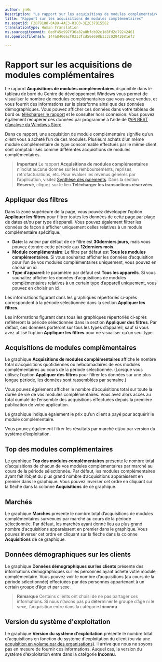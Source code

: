 ```yaml
---
author: jnHs
Description: "Le rapport sur les acquisitions de modules complémentaires disponible dans le tableau de bord du Centre de développement Windows vous permet de visualiser le nombre de modules complémentaires que vous avez vendus, et vous fournit des informations sur la plateforme ainsi que des données démographiques."
title: "Rapport sur les acquisitions de modules complémentaires"
ms.assetid: F2DF9188-0A98-4AC3-81C0-3E2C37B15582
translationtype: Human Translation
ms.sourcegitcommit: 0edf45e997f36a82a8bfcb92c1d8fd2c79242461
ms.openlocfilehash: 144a8400acf0333fcd50e698b333c02942081ef3

---
```


# Rapport sur les acquisitions de modules complémentaires


Le rapport **Acquisitions de modules complémentaires** disponible dans le tableau de bord du Centre de développement Windows vous permet de visualiser le nombre de modules complémentaires que vous avez vendus, et vous fournit des informations sur la plateforme ainsi que des données démographiques. Vous pouvez afficher ces données dans votre tableau de bord ou [télécharger le rapport](download-analytic-reports.md) et le consulter hors connexion. Vous pouvez également récupérer ces données par programme à l’aide de l’[API REST d’analyse du Windows Store](../monetize/access-analytics-data-using-windows-store-services.md).

Dans ce rapport, une acquisition de module complémentaire signifie qu’un client vous a acheté l’un de ces modules. Plusieurs achats d’un même module complémentaire de type consommable effectués par le même client sont comptabilisés comme différentes acquisitions de modules complémentaires.

> **Important** Le rapport **Acquisitions de modules complémentaires** n’inclut aucune donnée sur les remboursements, reprises, rétrofacturations, etc. Pour évaluer les revenus générés par l’application, visitez [Synthèse des paiements](payout-summary.md). Dans la section **Réservé**, cliquez sur le lien **Télécharger les transactions réservées**.

## Appliquer des filtres


Dans la zone supérieure de la page, vous pouvez développer l’option **Appliquer les filtres** pour filtrer toutes les données de cette page par plage de dates et/ou par type d’appareil. Vous pouvez également filtrer les données de façon à afficher uniquement celles relatives à un module complémentaire spécifique.

-   **Date**: la valeur par défaut de ce filtre est **30derniers jours**, mais vous pouvez étendre cette période aux **12derniers mois**.
-   **Module complémentaire**: Le filtre par défaut est **Tous les modules complémentaires**. Si vous souhaitez afficher les données d’acquisition pour l’un de vos modules complémentaires uniquement, vous pouvez en choisir un ici.
-   **Type d’appareil**: le paramètre par défaut est **Tous les appareils**. Si vous souhaitez afficher les données d’acquisitions de modules complémentaires relatives à un certain type d’appareil uniquement, vous pouvez en choisir un ici.

Les informations figurant dans les graphiques répertoriés ci-après correspondent à la période sélectionnée dans la section **Appliquer les filtres**.

Les informations figurant dans tous les graphiques répertoriés ci-après refléteront la période sélectionnée dans la section **Appliquer des filtres**. Par défaut, ces données porteront sur tous les types d’appareil, sauf si vous avez utilisé l’option **Appliquer les filtres** pour ne visualiser qu’un seul type.

## Acquisitions de modules complémentaires


Le graphique **Acquisitions de modules complémentaires** affiche le nombre total d’acquisitions quotidiennes ou hebdomadaires de vos modules complémentaires au cours de la période sélectionnée. (Lorsque vous utilisez l’option **Appliquer des filtres** pour filtrer les données sur une plus longue période, les données sont rassemblées par semaine.)

Vous pouvez également afficher le nombre d’acquisitions total sur toute la durée de vie de vos modules complémentaires. Vous avez alors accès au total cumulé de l’ensemble des acquisitions effectuées depuis la première publication de votre application.

Le graphique indique également le prix qu’un client a payé pour acquérir le module complémentaire.

Vous pouvez également filtrer les résultats par marché et/ou par version du système d’exploitation.

## Top des modules complémentaires

Le graphique **Top des modules complémentaires** présente le nombre total d’acquisitions de chacun de vos modules complémentaires par marché au cours de la période sélectionnée. Par défaut, les modules complémentaires ayant fait l’objet du plus grand nombre d’acquisitions apparaissent en premier dans le graphique. Vous pouvez inverser cet ordre en cliquant sur la flèche dans la colonne **Acquisitions** de ce graphique.

## Marchés

Le graphique **Marchés** présente le nombre total d’acquisitions de modules complémentaires survenues par marché au cours de la période sélectionnée. Par défaut, les marchés ayant donné lieu au plus grand nombre d’acquisitions apparaissent en premier dans le graphique. Vous pouvez inverser cet ordre en cliquant sur la flèche dans la colonne **Acquisitions** de ce graphique.

## Données démographiques sur les clients

Le graphique **Données démographiques sur les clients** présente des informations démographiques sur les personnes ayant acheté votre module complémentaire. Vous pouvez voir le nombre d’acquisitions (au cours de la période sélectionnée) effectuées par des personnes appartenant à un certain groupe d’âge et par sexe.

> **Remarque** Certains clients ont choisi de ne pas partager ces informations. Si nous n’avons pas pu déterminer le groupe d’âge ni le sexe, l’acquisition entre dans la catégorie **Inconnu**.

## Version du système d'exploitation

Le graphique **Version du système d'exploitation** présente le nombre total d'acquisitions en fonction du système d'exploitation du client (ou via une [acquisition en volume par des organisations](organizational-licensing.md)). Il arrive que nous ne soyons pas en mesure de fournir ces informations. Auquel cas, la version du système d'exploitation entre dans la catégorie **Inconnu**.

 

 



<!--HONumber=Aug16_HO3-->


